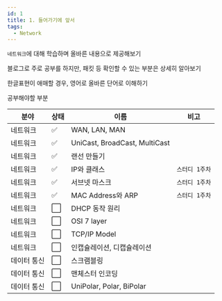 ```yaml
---
id: 1
title: 1. 들어가기에 앞서
tags:
  - Network
---
```


`네트워크`에 대해 학습하며 올바른 내용으로 제공해보기

블로그로 주로 공부를 하지만, 패킷 등 확인할 수 있는 부분은 상세히 알아보기

한글표현이 애매할 경우, 영어로 올바른 단어로 이해하기

공부해야할 부분

|분야|상태|이름|비고|
|----|----|----|----|
|네트워크|✅|WAN, LAN, MAN||
|네트워크|✅|UniCast, BroadCast, MultiCast||
|네트워크|✅|랜선 만들기||
|네트워크|✅|IP와 클래스|`스터디 1주차`|
|네트워크|✅|서브넷 마스크|`스터디 1주차`|
|네트워크|✅|MAC Address와 ARP|`스터디 1주차`|
|네트워크|⬜️|DHCP 동작 원리||
|네트워크|⬜️|OSI 7 layer||
|네트워크|⬜️|TCP/IP Model||
|네트워크|⬜️|인캡슐레이션, 디캡슐레이션||
|데이터 통신|⬜️| 스크램블링||
|데이터 통신|⬜️| 맨체스터 인코딩||
|데이터 통신|⬜️| UniPolar, Polar, BiPolar||

